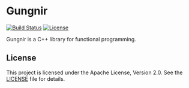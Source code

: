 # Gungnir

[![Build Status](https://travis-ci.org/ZizhengTai/gungnir.svg?branch=master)](https://travis-ci.org/ZizhengTai/gungnir)
[![License](https://img.shields.io/badge/license-Apache_2.0-blue.svg)](./LICENSE)

Gungnir is a C++ library for functional programming.

## License

This project is licensed under the Apache License, Version 2.0. See the [LICENSE](./LICENSE) file for details.
